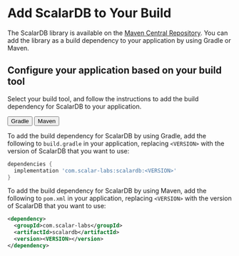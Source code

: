 # Add ScalarDB to Your Build

The ScalarDB library is available on the [Maven Central Repository](https://mvnrepository.com/artifact/com.scalar-labs/scalardb). You can add the library as a build dependency to your application by using Gradle or Maven.

## Configure your application based on your build tool

Select your build tool, and follow the instructions to add the build dependency for ScalarDB to your application.

<div id="tabset-1">
<div class="tab">
  <button class="tablinks" onclick="openTab(event, 'Gradle', 'tabset-1')" id="defaultOpen-1">Gradle</button>
  <button class="tablinks" onclick="openTab(event, 'Maven', 'tabset-1')">Maven</button>
</div>

<div id="Gradle" class="tabcontent" markdown="1">

To add the build dependency for ScalarDB by using Gradle, add the following to `build.gradle` in your application, replacing `<VERSION>` with the version of ScalarDB that you want to use:

```gradle
dependencies {
  implementation 'com.scalar-labs:scalardb:<VERSION>'
}
```
</div>
<div id="Maven" class="tabcontent" markdown="1">

To add the build dependency for ScalarDB by using Maven, add the following to `pom.xml` in your application, replacing `<VERSION>` with the version of ScalarDB that you want to use:

```xml
<dependency>
  <groupId>com.scalar-labs</groupId>
  <artifactId>scalardb</artifactId>
  <version><VERSION></version>
</dependency>
```
</div>
</div>
